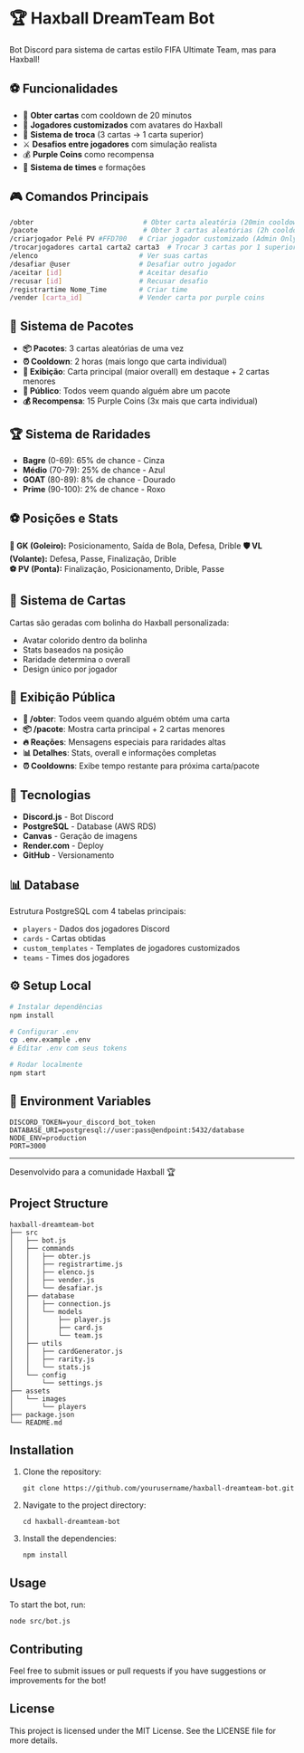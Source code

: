 # 🏆 Haxball DreamTeam Bot

Bot Discord para sistema de cartas estilo FIFA Ultimate Team, mas para Haxball!

## ⚽ **Funcionalidades**

- 🎲 **Obter cartas** com cooldown de 20 minutos
- 🎨 **Jogadores customizados** com avatares do Haxball
- 🔄 **Sistema de troca** (3 cartas → 1 carta superior)
- ⚔️ **Desafios entre jogadores** com simulação realista
- 💰 **Purple Coins** como recompensa
- 🏅 **Sistema de times** e formações

## 🎮 **Comandos Principais**

```bash
/obter                           # Obter carta aleatória (20min cooldown) - PÚBLICO
/pacote                          # Obter 3 cartas aleatórias (2h cooldown) - PÚBLICO
/criarjogador Pelé PV #FFD700   # Criar jogador customizado (Admin Only)
/trocarjogadores carta1 carta2 carta3  # Trocar 3 cartas por 1 superior
/elenco                         # Ver suas cartas
/desafiar @user                 # Desafiar outro jogador
/aceitar [id]                   # Aceitar desafio
/recusar [id]                   # Recusar desafio
/registrartime Nome_Time        # Criar time
/vender [carta_id]              # Vender carta por purple coins
```

## 🎁 **Sistema de Pacotes**

- **📦 Pacotes**: 3 cartas aleatórias de uma vez
- **⏰ Cooldown**: 2 horas (mais longo que carta individual)
- **🎯 Exibição**: Carta principal (maior overall) em destaque + 2 cartas menores
- **🌟 Público**: Todos veem quando alguém abre um pacote
- **💰 Recompensa**: 15 Purple Coins (3x mais que carta individual)

## 🏆 **Sistema de Raridades**

- **Bagre** (0-69): 65% de chance - Cinza
- **Médio** (70-79): 25% de chance - Azul  
- **GOAT** (80-89): 8% de chance - Dourado
- **Prime** (90-100): 2% de chance - Roxo

## ⚽ **Posições e Stats**

**🥅 GK (Goleiro):** Posicionamento, Saída de Bola, Defesa, Drible
**🛡️ VL (Volante):** Defesa, Passe, Finalização, Drible  
**⚽ PV (Ponta):** Finalização, Posicionamento, Drible, Passe

## 🎨 **Sistema de Cartas**

Cartas são geradas com bolinha do Haxball personalizada:
- Avatar colorido dentro da bolinha
- Stats baseados na posição
- Raridade determina o overall
- Design único por jogador

## 📢 **Exibição Pública**

- **🎴 /obter**: Todos veem quando alguém obtém uma carta
- **📦 /pacote**: Mostra carta principal + 2 cartas menores
- **🔥 Reações**: Mensagens especiais para raridades altas
- **📊 Detalhes**: Stats, overall e informações completas
- **⏰ Cooldowns**: Exibe tempo restante para próxima carta/pacote

## 🚀 **Tecnologias**

- **Discord.js** - Bot Discord
- **PostgreSQL** - Database (AWS RDS)
- **Canvas** - Geração de imagens
- **Render.com** - Deploy
- **GitHub** - Versionamento

## 📊 **Database**

Estrutura PostgreSQL com 4 tabelas principais:
- `players` - Dados dos jogadores Discord
- `cards` - Cartas obtidas
- `custom_templates` - Templates de jogadores customizados  
- `teams` - Times dos jogadores

## ⚙️ **Setup Local**

```bash
# Instalar dependências
npm install

# Configurar .env
cp .env.example .env
# Editar .env com seus tokens

# Rodar localmente
npm start
```

## 🔧 **Environment Variables**

```env
DISCORD_TOKEN=your_discord_bot_token
DATABASE_URI=postgresql://user:pass@endpoint:5432/database
NODE_ENV=production
PORT=3000
```

---

Desenvolvido para a comunidade Haxball 🏆

## Project Structure

```
haxball-dreamteam-bot
├── src
│   ├── bot.js
│   ├── commands
│   │   ├── obter.js
│   │   ├── registrartime.js
│   │   ├── elenco.js
│   │   ├── vender.js
│   │   └── desafiar.js
│   ├── database
│   │   ├── connection.js
│   │   └── models
│   │       ├── player.js
│   │       ├── card.js
│   │       └── team.js
│   ├── utils
│   │   ├── cardGenerator.js
│   │   ├── rarity.js
│   │   └── stats.js
│   └── config
│       └── settings.js
├── assets
│   └── images
│       └── players
├── package.json
└── README.md
```

## Installation

1. Clone the repository:
   ```
   git clone https://github.com/yourusername/haxball-dreamteam-bot.git
   ```
2. Navigate to the project directory:
   ```
   cd haxball-dreamteam-bot
   ```
3. Install the dependencies:
   ```
   npm install
   ```

## Usage

To start the bot, run:
```
node src/bot.js
```

## Contributing

Feel free to submit issues or pull requests if you have suggestions or improvements for the bot!

## License

This project is licensed under the MIT License. See the LICENSE file for more details.
